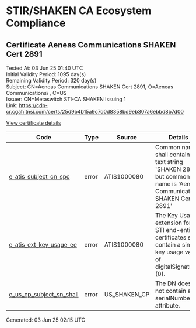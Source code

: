 # STIR/SHAKEN CA Ecosystem Compliance

## Certificate Aeneas Communications SHAKEN Cert 2891

Tested At: 03 Jun 25 01:40 UTC\
Initial Validity Period: 1095 day(s)\
Remaining Validity Period: 320 day(s)\
Subject: CN=Aeneas Communications SHAKEN Cert 2891, O=Aeneas Communications\\ , C=US\
Issuer: CN=Metaswitch STI-CA SHAKEN Issuing 1\
Link: https://cdn-cr.cgah.tnsi.com/certs/25d9b4b15a9c7d0d8358bd9eb307a6ebbd8b7d00

[View certificate details](https://x509.io/?cert=MIICZjCCAgygAwIBAgIQKytCe%2FkEPa14r5tjs12Z8zAKBggqhkjOPQQDAjAtMSswKQYDVQQDDCJNZXRhc3dpdGNoIFNUSS1DQSBTSEFLRU4gSXNzdWluZyAxMB4XDTIzMDQxOTE0MDgxNloXDTI2MDQxODE0MDgxNlowXzELMAkGA1UEBhMCVVMxHzAdBgNVBAoMFkFlbmVhcyBDb21tdW5pY2F0aW9ucyAxLzAtBgNVBAMMJkFlbmVhcyBDb21tdW5pY2F0aW9ucyBTSEFLRU4gQ2VydCAyODkxMFkwEwYHKoZIzj0CAQYIKoZIzj0DAQcDQgAEuR4iEsvGDqzGQO8wHMWigfOLVwVX%2B0gpm%2BIgOsASj8M3XvUyKGJ5nIzUKVJAyNEc286wk1Gm8SZY9YIYOgbhqKOB2zCB2DAMBgNVHRMBAf8EAjAAMA4GA1UdDwEB%2FwQEAwIF4DAWBggrBgEFBQcBGgQKMAigBhYEMjg5MTBHBgNVHR8EQDA%2BMDygOqA4hjZodHRwczovL2F1dGhlbnRpY2F0ZS1hcGkuaWNvbmVjdGl2LmNvbS9kb3dubG9hZC92MS9jcmwwFwYDVR0gBBAwDjAMBgpghkgBhv8JAQEDMB0GA1UdDgQWBBRgQMGhnX4XGjOLXwCtBD%2BKdNb0%2FTAfBgNVHSMEGDAWgBTNHqcAEBDaMh1pGjnV0kYLLDyH1jAKBggqhkjOPQQDAgNIADBFAiEAwdAouQQleHw%2BWjQQuiaq2iNX7t3X2Dpdb5NAm1GlKEwCIHKL7osNttHmJA7GMm5D3fwM%2F3XlBPbtJaK7vZpjZYYT)

| Code | Type | Source | Details |
|------|------|--------|---------|
| [e_atis_subject_cn_spc](../../ISSUES/e_atis_subject_cn_spc/README.md) | error | ATIS1000080 | Common name shall contain the text string 'SHAKEN 2891', but common name is 'Aeneas Communications SHAKEN Cert 2891' |
| [e_atis_ext_key_usage_ee](../../ISSUES/e_atis_ext_key_usage_ee/README.md) | error | ATIS1000080 | The Key Usage extension for STI end-entity certificates shall contain a single key usage value of digitalSignature (0). |
| [e_us_cp_subject_sn_shall](../../ISSUES/e_us_cp_subject_sn_shall/README.md) | error | US_SHAKEN_CP | The DN does not contain a serialNumber attribute. |


Generated: 03 Jun 25 02:15 UTC